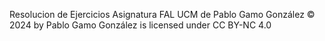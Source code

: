 Resolucion de Ejercicios Asignatura FAL UCM de Pablo Gamo González © 2024 by Pablo Gamo González is licensed under CC BY-NC 4.0 
